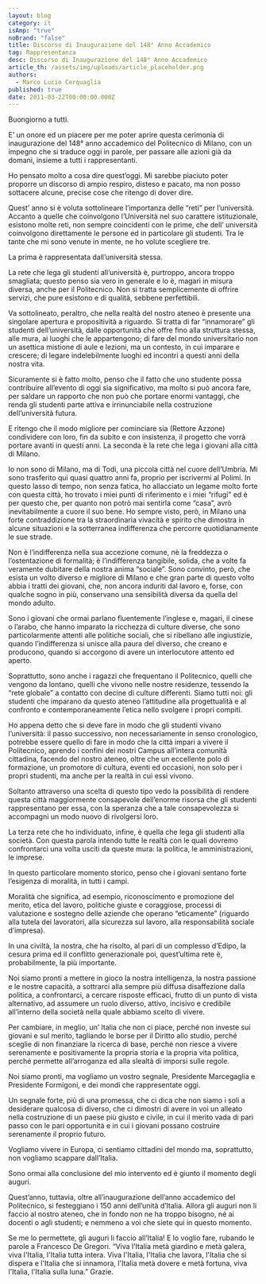 ```yaml
---
layout: blog
category: it
isAmp: "true"
noBrand: "false"
title: Discorso di Inaugurazione del 148° Anno Accademico
tag: Rappresentanza
desc: Discorso di Inaugurazione del 148° Anno Accademico
article_th: /assets/img/uploads/article_placeholder.png
authors:
  - Marco Lucio Cerquaglia
published: true
date: 2011-03-22T00:00:00.000Z
---
```


Buongiorno a tutti.

E’ un onore ed un piacere per me poter aprire questa cerimonia di inaugurazione del 148° anno accademico del Politecnico di Milano, con un impegno che si traduce oggi in parole, per passare alle azioni già da domani, insieme a tutti i rappresentanti.

Ho pensato molto a cosa dire quest’oggi. Mi sarebbe piaciuto poter proporre un discorso di ampio respiro, disteso e pacato, ma non posso sottacere alcune, precise cose che ritengo di dover dire.

Quest’ anno si è voluta sottolineare l’importanza delle “reti” per l’università. Accanto a quelle che coinvolgono l’Università nel suo carattere istituzionale, esistono molte reti, non sempre coincidenti con le prime, che dell’ università coinvolgono direttamente le persone ed in particolare gli studenti. Tra le tante che mi sono venute in mente, ne ho volute scegliere tre.

La prima è rappresentata dall’università stessa.

La rete che lega gli studenti all’università è, purtroppo, ancora troppo smagliata; questo penso sia vero in generale e lo è, magari in misura diversa, anche per il Politecnico. Non si tratta semplicemente di offrire servizi, che pure esistono e di qualità, sebbene perfettibili.

Va sottolineato, peraltro, che nella realtà del nostro ateneo è presente una singolare apertura e propositività a riguardo. Si tratta di far “innamorare” gli studenti dell’università, dalle opportunità che offre fino alla struttura stessa, alle mura, ai luoghi che le appartengono; di fare del mondo universitario non un asettica mistione di aule e lezioni, ma un contesto, in cui imparare e crescere; di legare indelebilmente luoghi ed incontri a questi anni della nostra vita.

Sicuramente si è fatto molto, penso che il fatto che uno studente possa contribuire all’evento di oggi sia significativo, ma molto si può ancora fare, per saldare un rapporto che non può che portare enormi vantaggi, che renda gli studenti parte attiva e irrinunciabile nella costruzione dell’università futura.

E ritengo che il modo migliore per cominciare sia (Rettore Azzone) condividere con loro, fin da subito e con insistenza, il progetto che vorrà portare avanti in questi anni. La seconda è la rete che lega i giovani alla città di Milano.

Io non sono di Milano, ma di Todi, una piccola città nel cuore dell’Umbria. Mi sono trasferito qui quasi quattro anni fa, proprio per iscrivermi al Polimi. In questo lasso di tempo, non senza fatica, ho allacciato un legame molto forte con questa città, ho trovato i miei punti di riferimento e i miei “rifugi” ed è per questo che, per quanto non potrò mai sentirla come “casa”, avrò inevitabilmente a cuore il suo bene. Ho sempre visto, però, in Milano una forte contraddizione tra la straordinaria vivacità e spirito che dimostra in alcune situazioni e la sotterranea indifferenza che percorre quotidianamente le sue strade.

Non è l’indifferenza nella sua accezione comune, nè la freddezza o l’ostentazione di formalità; è l’indifferenza tangibile, solida, che a volte fa veramente dubitare della nostra anima “sociale”. Sono convinto, però, che esista un volto diverso e migliore di Milano e che gran parte di questo volto abbia i tratti dei giovani, che, non ancora induriti dal lavoro e, forse, con qualche sogno in più, conservano una sensibilità diversa da quella del mondo adulto.

Sono i giovani che ormai parlano fluentemente l’inglese e, magari, il cinese o l’arabo, che hanno imparato la ricchezza di culture diverse, che sono particolarmente attenti alle politiche sociali, che si ribellano alle ingiustizie, quando l’indifferenza si unisce alla paura del diverso, che creano e producono, quando si accorgono di avere un interlocutore attento ed aperto.

Soprattutto, sono anche i ragazzi che frequentano il Politecnico, quelli che vengono da lontano, quelli che vivono nelle nostre residenze, tessendo la “rete globale” a contatto con decine di culture differenti. Siamo tutti noi: gli studenti che imparano da questo ateneo l’attitudine alla progettualità e al confronto e contemporaneamente l’etica nello svolgere i propri compiti.

Ho appena detto che si deve fare in modo che gli studenti vivano l’università: il passo successivo, non necessariamente in senso cronologico, potrebbe essere quello di fare in modo che la città impari a vivere il Politecnico, aprendo i confini dei nostri Campus all’intera comunità cittadina, facendo del nostro ateneo, oltre che un eccellente polo di formazione, un promotore di cultura, eventi ed occasioni, non solo per i propri studenti, ma anche per la realtà in cui essi vivono.

Soltanto attraverso una scelta di questo tipo vedo la possibilità di rendere questa città maggiormente consapevole dell’enorme risorsa che gli studenti rappresentano per essa, con la speranza che a tale consapevolezza si accompagni un modo nuovo di rivolgersi loro.

La terza rete che ho individuato, infine, è quella che lega gli studenti alla società. Con questa parola intendo tutte le realtà con le quali dovremo confrontarci una volta usciti da queste mura: la politica, le amministrazioni, le imprese.

In questo particolare momento storico, penso che i giovani sentano forte l’esigenza di moralità, in tutti i campi.

Moralità che significa, ad esempio, riconoscimento e promozione del merito, etica del lavoro, politiche giuste e coraggiose, processi di valutazione e sostegno delle aziende che operano “eticamente” (riguardo alla tutela dei lavoratori, alla sicurezza sul lavoro, alla responsabilità sociale d’impresa).

In una civiltà, la nostra, che ha risolto, al pari di un complesso d’Edipo, la cesura prima ed il conflitto generazionale poi, quest’ultima rete è, probabilmente, la più importante.

Noi siamo pronti a mettere in gioco la nostra intelligenza, la nostra passione e le nostre capacità, a sottrarci alla sempre più diffusa disaffezione dalla politica, a confrontarci, a cercare risposte efficaci, frutto di un punto di vista alternativo, ad assumere un ruolo diverso, attivo, incisivo e credibile all’interno della società nella quale abbiamo scelto di vivere.

Per cambiare, in meglio, un’ Italia che non ci piace, perché non investe sui giovani e sul merito, tagliando le borse per il Diritto allo studio, perché sceglie di non finanziare la ricerca di base, perché non riesce a vivere serenamente e positivamente la propria storia e la propria vita politica, perché permette all’arroganza ed alla slealtà di imporsi sulle regole.

Noi siamo pronti, ma vogliamo un vostro segnale, Presidente Marcegaglia e Presidente Formigoni, e dei mondi che rappresentate oggi.

Un segnale forte, più di una promessa, che ci dica che non siamo i soli a desiderare qualcosa di diverso, che ci dimostri di avere in voi un alleato nella costruzione di un paese più giusto e civile, in cui il merito vada di pari passo con le pari opportunità e in cui i giovani possano costruire serenamente il proprio futuro.

Vogliamo vivere in Europa, ci sentiamo cittadini del mondo ma, soprattutto, non vogliamo scappare dall’Italia.

Sono ormai alla conclusione del mio intervento ed è giunto il momento degli auguri.

Quest’anno, tuttavia, oltre all’inaugurazione dell’anno accademico del Politecnico, si festeggiano i 150 anni dell’unità d’Italia. Allora gli auguri non li faccio al nostro ateneo, che in fondo non ne ha troppo bisogno, né ai docenti o agli studenti; e nemmeno a voi che siete qui in questo momento.

Se me lo permettete, gli auguri li faccio all’Italia! E lo voglio fare, rubando le parole a Francesco De Gregori. “Viva l’Italia metà giardino e metà galera, viva l'Italia, l'Italia tutta intera. Viva l'Italia, l'Italia che lavora, l'Italia che si dispera e l'Italia che si innamora, l'Italia metà dovere e metà fortuna, viva l'Italia, l'Italia sulla luna.” Grazie.
